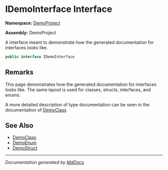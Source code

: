 ﻿# IDemoInterface Interface

**Namespace:** [DemoProject](../index.md)

**Assembly:** DemoProject

A interface meant to demonstrate how the generated documentation for interfaces looks like.

```csharp
public interface IDemoInterface
```

## Remarks

This page demonstrates how the generated documentation for interfaces looks like. The same layout is used for classes, structs, interfaces, and enums.

A more detailed description of type documentation can be seen in the documentation of [DemoClass](../DemoClass/index.md)

## See Also

- [DemoClass](../DemoClass/index.md)
- [DemoEnum](../DemoEnum/index.md)
- [DemoStruct](../DemoStruct/index.md)

___

*Documentation generated by [MdDocs](https://github.com/ap0llo/mddocs)*
